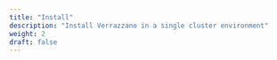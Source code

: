 ```yaml
---
title: "Install"
description: "Install Verrazzano in a single cluster environment"
weight: 2
draft: false
---
```

